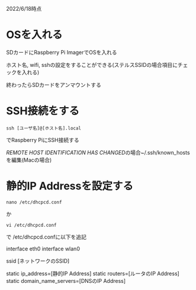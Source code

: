 2022/6/18時点

# OSを入れる
SDカードにRaspberry Pi ImagerでOSを入れる

ホスト名, wifi, sshの設定をすることができる(ステルスSSIDの場合項目にチェックを入れる)

終わったらSDカードをアンマウントする

# SSH接続をする
```
ssh [ユーザ名]@[ホスト名].local
```
でRaspberry PiにSSH接続する

*REMOTE HOST IDENTIFICATION HAS CHANGED*の場合~/.ssh/known_hostsを編集(Macの場合)

# 静的IP Addressを設定する
```
nano /etc/dhcpcd.conf
```
か
```
vi /etc/dhcpcd.conf
```
で /etc/dhcpcd.confに以下を追記

interface eth0
interface wlan0

ssid [ネットワークのSSID]

static ip_address=[静的IP Address]
static routers=[ルータのIP Address]
static domain_name_servers=[DNSのIP Address]
